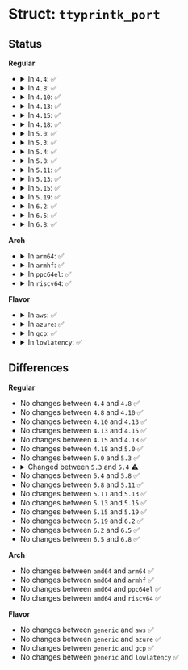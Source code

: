 # Struct: <code>ttyprintk_port</code>

## Status
<b>Regular</b>
<ul>
<li>
<details>
<summary>In <code>4.4</code>: ✅</summary>

```c
struct ttyprintk_port {
    struct tty_port port;
    struct mutex port_write_mutex;
};
```
</details>
</li>
<li>
<details>
<summary>In <code>4.8</code>: ✅</summary>

```c
struct ttyprintk_port {
    struct tty_port port;
    struct mutex port_write_mutex;
};
```
</details>
</li>
<li>
<details>
<summary>In <code>4.10</code>: ✅</summary>

```c
struct ttyprintk_port {
    struct tty_port port;
    struct mutex port_write_mutex;
};
```
</details>
</li>
<li>
<details>
<summary>In <code>4.13</code>: ✅</summary>

```c
struct ttyprintk_port {
    struct tty_port port;
    struct mutex port_write_mutex;
};
```
</details>
</li>
<li>
<details>
<summary>In <code>4.15</code>: ✅</summary>

```c
struct ttyprintk_port {
    struct tty_port port;
    struct mutex port_write_mutex;
};
```
</details>
</li>
<li>
<details>
<summary>In <code>4.18</code>: ✅</summary>

```c
struct ttyprintk_port {
    struct tty_port port;
    struct mutex port_write_mutex;
};
```
</details>
</li>
<li>
<details>
<summary>In <code>5.0</code>: ✅</summary>

```c
struct ttyprintk_port {
    struct tty_port port;
    struct mutex port_write_mutex;
};
```
</details>
</li>
<li>
<details>
<summary>In <code>5.3</code>: ✅</summary>

```c
struct ttyprintk_port {
    struct tty_port port;
    struct mutex port_write_mutex;
};
```
</details>
</li>
<li>
<details>
<summary>In <code>5.4</code>: ✅</summary>

```c
struct ttyprintk_port {
    struct tty_port port;
    spinlock_t spinlock;
};
```
</details>
</li>
<li>
<details>
<summary>In <code>5.8</code>: ✅</summary>

```c
struct ttyprintk_port {
    struct tty_port port;
    spinlock_t spinlock;
};
```
</details>
</li>
<li>
<details>
<summary>In <code>5.11</code>: ✅</summary>

```c
struct ttyprintk_port {
    struct tty_port port;
    spinlock_t spinlock;
};
```
</details>
</li>
<li>
<details>
<summary>In <code>5.13</code>: ✅</summary>

```c
struct ttyprintk_port {
    struct tty_port port;
    spinlock_t spinlock;
};
```
</details>
</li>
<li>
<details>
<summary>In <code>5.15</code>: ✅</summary>

```c
struct ttyprintk_port {
    struct tty_port port;
    spinlock_t spinlock;
};
```
</details>
</li>
<li>
<details>
<summary>In <code>5.19</code>: ✅</summary>

```c
struct ttyprintk_port {
    struct tty_port port;
    spinlock_t spinlock;
};
```
</details>
</li>
<li>
<details>
<summary>In <code>6.2</code>: ✅</summary>

```c
struct ttyprintk_port {
    struct tty_port port;
    spinlock_t spinlock;
};
```
</details>
</li>
<li>
<details>
<summary>In <code>6.5</code>: ✅</summary>

```c
struct ttyprintk_port {
    struct tty_port port;
    spinlock_t spinlock;
};
```
</details>
</li>
<li>
<details>
<summary>In <code>6.8</code>: ✅</summary>

```c
struct ttyprintk_port {
    struct tty_port port;
    spinlock_t spinlock;
};
```
</details>
</li>
</ul>
<b>Arch</b>
<ul>
<li>
<details>
<summary>In <code>arm64</code>: ✅</summary>

```c
struct ttyprintk_port {
    struct tty_port port;
    spinlock_t spinlock;
};
```
</details>
</li>
<li>
<details>
<summary>In <code>armhf</code>: ✅</summary>

```c
struct ttyprintk_port {
    struct tty_port port;
    spinlock_t spinlock;
};
```
</details>
</li>
<li>
<details>
<summary>In <code>ppc64el</code>: ✅</summary>

```c
struct ttyprintk_port {
    struct tty_port port;
    spinlock_t spinlock;
};
```
</details>
</li>
<li>
<details>
<summary>In <code>riscv64</code>: ✅</summary>

```c
struct ttyprintk_port {
    struct tty_port port;
    spinlock_t spinlock;
};
```
</details>
</li>
</ul>
<b>Flavor</b>
<ul>
<li>
<details>
<summary>In <code>aws</code>: ✅</summary>

```c
struct ttyprintk_port {
    struct tty_port port;
    spinlock_t spinlock;
};
```
</details>
</li>
<li>
<details>
<summary>In <code>azure</code>: ✅</summary>

```c
struct ttyprintk_port {
    struct tty_port port;
    spinlock_t spinlock;
};
```
</details>
</li>
<li>
<details>
<summary>In <code>gcp</code>: ✅</summary>

```c
struct ttyprintk_port {
    struct tty_port port;
    spinlock_t spinlock;
};
```
</details>
</li>
<li>
<details>
<summary>In <code>lowlatency</code>: ✅</summary>

```c
struct ttyprintk_port {
    struct tty_port port;
    spinlock_t spinlock;
};
```
</details>
</li>
</ul>

## Differences
<b>Regular</b>
<ul>
<li>
No changes between <code>4.4</code> and <code>4.8</code> ✅
</li>
<li>
No changes between <code>4.8</code> and <code>4.10</code> ✅
</li>
<li>
No changes between <code>4.10</code> and <code>4.13</code> ✅
</li>
<li>
No changes between <code>4.13</code> and <code>4.15</code> ✅
</li>
<li>
No changes between <code>4.15</code> and <code>4.18</code> ✅
</li>
<li>
No changes between <code>4.18</code> and <code>5.0</code> ✅
</li>
<li>
No changes between <code>5.0</code> and <code>5.3</code> ✅
</li>
<li>
<details>
<summary>Changed between <code>5.3</code> and <code>5.4</code> ⚠️</summary>
<ul>
<li>
<b>Field added. </b>
<code>spinlock_t spinlock</code>
</li>
<li>
<b>Field removed. </b>
<code>struct mutex port_write_mutex</code>
</li>
</ul>
</details>
</li>
<li>
No changes between <code>5.4</code> and <code>5.8</code> ✅
</li>
<li>
No changes between <code>5.8</code> and <code>5.11</code> ✅
</li>
<li>
No changes between <code>5.11</code> and <code>5.13</code> ✅
</li>
<li>
No changes between <code>5.13</code> and <code>5.15</code> ✅
</li>
<li>
No changes between <code>5.15</code> and <code>5.19</code> ✅
</li>
<li>
No changes between <code>5.19</code> and <code>6.2</code> ✅
</li>
<li>
No changes between <code>6.2</code> and <code>6.5</code> ✅
</li>
<li>
No changes between <code>6.5</code> and <code>6.8</code> ✅
</li>
</ul>
<b>Arch</b>
<ul>
<li>
No changes between <code>amd64</code> and <code>arm64</code> ✅
</li>
<li>
No changes between <code>amd64</code> and <code>armhf</code> ✅
</li>
<li>
No changes between <code>amd64</code> and <code>ppc64el</code> ✅
</li>
<li>
No changes between <code>amd64</code> and <code>riscv64</code> ✅
</li>
</ul>
<b>Flavor</b>
<ul>
<li>
No changes between <code>generic</code> and <code>aws</code> ✅
</li>
<li>
No changes between <code>generic</code> and <code>azure</code> ✅
</li>
<li>
No changes between <code>generic</code> and <code>gcp</code> ✅
</li>
<li>
No changes between <code>generic</code> and <code>lowlatency</code> ✅
</li>
</ul>

